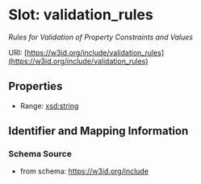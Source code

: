 # Slot: validation_rules
_Rules for Validation of Property Constraints and Values_


URI: [https://w3id.org/include/validation_rules](https://w3id.org/include/validation_rules)



<!-- no inheritance hierarchy -->


## Properties

 * Range: [xsd:string](xsd:string)



## Identifier and Mapping Information







### Schema Source


* from schema: https://w3id.org/include



